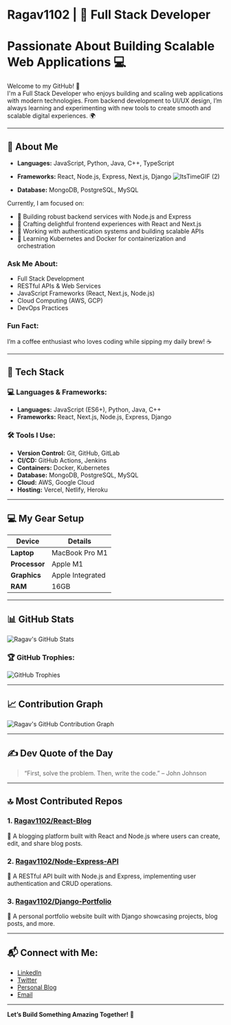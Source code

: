 # Ragav1102 | 🚀 Full Stack Developer 
# Passionate About Building Scalable Web Applications 💻

Welcome to my GitHub! 👋  
I'm a Full Stack Developer who enjoys building and scaling web applications with modern technologies. From backend development to UI/UX design, I’m always learning and experimenting with new tools to create smooth and scalable digital experiences. 🌍

---

## 🧠 About Me                                                                                       
- **Languages:** JavaScript, Python, Java, C++, TypeScript
- **Frameworks:** React, Node.js, Express, Next.js, Django                                                   ![ItsTimeGIF (2)](https://github.com/user-attachments/assets/a747a5ff-909e-48a4-8dc5-5281df294b15)

- **Database:** MongoDB, PostgreSQL, MySQL

Currently, I am focused on:
- 🚀 Building robust backend services with Node.js and Express
- 🎨 Crafting delightful frontend experiences with React and Next.js
- 🔐 Working with authentication systems and building scalable APIs
- 🌱 Learning Kubernetes and Docker for containerization and orchestration

### Ask Me About:
- Full Stack Development
- RESTful APIs & Web Services
- JavaScript Frameworks (React, Next.js, Node.js)
- Cloud Computing (AWS, GCP)
- DevOps Practices

### Fun Fact:
I’m a coffee enthusiast who loves coding while sipping my daily brew! ☕️

---

## 🧰 Tech Stack

### 💻 Languages & Frameworks:
- **Languages:** JavaScript (ES6+), Python, Java, C++
- **Frameworks:** React, Next.js, Node.js, Express, Django

### 🛠️ Tools I Use:
- **Version Control:** Git, GitHub, GitLab
- **CI/CD:** GitHub Actions, Jenkins
- **Containers:** Docker, Kubernetes
- **Database:** MongoDB, PostgreSQL, MySQL
- **Cloud:** AWS, Google Cloud
- **Hosting:** Vercel, Netlify, Heroku

---

## 💻 My Gear Setup

| **Device**           | **Details**                      |
| -------------------- | --------------------------------- |
| **Laptop**           | MacBook Pro M1                   |
| **Processor**        | Apple M1                         |
| **Graphics**         | Apple Integrated                  |
| **RAM**              | 16GB                             |

---

## 📊 GitHub Stats

![Ragav's GitHub Stats](https://github-readme-stats.vercel.app/api?username=Ragav1102&show_icons=true&hide_title=true&hide=prs&count_private=true&theme=radical)

### 🏆 GitHub Trophies:
![GitHub Trophies](https://github-profile-trophy.vercel.app/?username=Ragav1102)

---

## 📈 Contribution Graph

![Ragav's GitHub Contribution Graph](https://github-readme-streak-stats.herokuapp.com/?user=Ragav1102)

---

## ✍️ Dev Quote of the Day

> “First, solve the problem. Then, write the code.” – John Johnson

---

## 🔝 Most Contributed Repos

### 1. [Ragav1102/React-Blog](https://github.com/Ragav1102/React-Blog)  
📝 A blogging platform built with React and Node.js where users can create, edit, and share blog posts.

### 2. [Ragav1102/Node-Express-API](https://github.com/Ragav1102/Node-Express-API)  
🔧 A RESTful API built with Node.js and Express, implementing user authentication and CRUD operations.

### 3. [Ragav1102/Django-Portfolio](https://github.com/Ragav1102/Django-Portfolio)  
📂 A personal portfolio website built with Django showcasing projects, blog posts, and more.

---

## 📬 Connect with Me:
- [LinkedIn](https://www.linkedin.com/in/ragav1102)
- [Twitter](https://twitter.com/ragav1102)
- [Personal Blog](https://ragav1102.dev)
- [Email](mailto:ragav1102@example.com)

---

**Let’s Build Something Amazing Together!** 🚀
